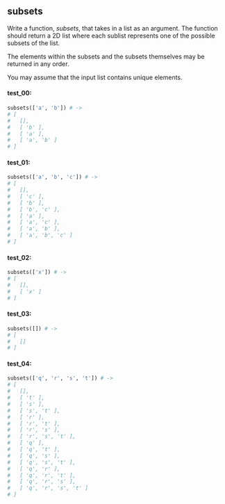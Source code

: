 ## subsets

Write a function, *subsets*, that takes in a list as an argument. The function should return a 2D list
where each sublist represents one of the possible subsets of the list.

The elements within the subsets and the subsets themselves may be returned in any order.

You may assume that the input list contains unique elements.

#### test_00:
```python
subsets(['a', 'b']) # ->
# [ 
#   [], 
#   [ 'b' ], 
#   [ 'a' ], 
#   [ 'a', 'b' ] 
# ]
```

#### test_01:
```python
subsets(['a', 'b', 'c']) # ->
# [
#   [],
#   [ 'c' ],
#   [ 'b' ],
#   [ 'b', 'c' ],
#   [ 'a' ],
#   [ 'a', 'c' ],
#   [ 'a', 'b' ],
#   [ 'a', 'b', 'c' ]
# ]
```

#### test_02:
```python
subsets(['x']) # ->
# [ 
#   [], 
#   [ 'x' ] 
# ]
```

#### test_03:
```python
subsets([]) # ->
# [ 
#   []
# ]
```

#### test_04:
```python
subsets(['q', 'r', 's', 't']) # ->
# [
#   [],
#   [ 't' ],
#   [ 's' ],
#   [ 's', 't' ],
#   [ 'r' ],
#   [ 'r', 't' ],
#   [ 'r', 's' ],
#   [ 'r', 's', 't' ],
#   [ 'q' ],
#   [ 'q', 't' ],
#   [ 'q', 's' ],
#   [ 'q', 's', 't' ],
#   [ 'q', 'r' ],
#   [ 'q', 'r', 't' ],
#   [ 'q', 'r', 's' ],
#   [ 'q', 'r', 's', 't' ]
# ]
```
